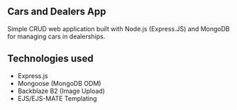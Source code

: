 ## Cars and Dealers App

Simple CRUD web application built with Node.js (Express.JS) and MongoDB for managing cars in dealerships.

## Technologies used

- Express.js
- Mongoose (MongoDB ODM)
- Backblaze B2 (Image Upload)
- EJS/EJS-MATE Templating
